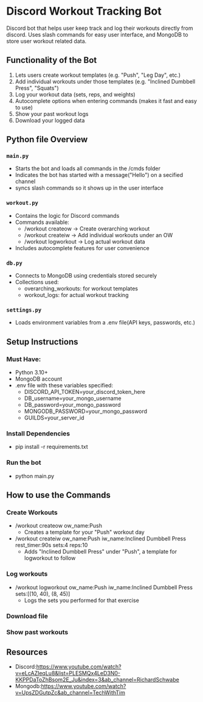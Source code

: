 # Discord Workout Tracking Bot
Discord bot that helps user keep track and log their workouts directly from discord. Uses slash
commands for easy user interface, and MongoDB to store user workout related data.

## Functionality of the Bot
 1. Lets users create workout templates (e.g. "Push", "Leg Day", etc.)
 2. Add individual workouts under those templates (e.g. "Inclined Dumbbell Press", "Squats")
 3. Log your workout data (sets, reps, and weights)
 4. Autocomplete options when entering commands (makes it fast and easy to use)
 5. Show your past workout logs
 6. Download your logged data

## Python file Overview
### `main.py`
- Starts the bot and loads all commands in the /cmds folder
- Indicates the bot has started with a message("Hello") on a secified channel
- syncs slash commands so it shows up in the user interface

### `workout.py`
- Contains the logic for Discord commands
- Commands available:
  - /workout createow → Create overarching workout
  - /workout createiw → Add individual workouts under an OW
  - /workout logworkout → Log actual workout data
- Includes autocomplete features for user convenience

### `db.py`
- Connects to MongoDB using credentials stored securely
- Collections used:
  - overarching_workouts: for workout templates
  - workout_logs: for actual workout tracking

### `settings.py`
- Loads environment variables from a .env file(API keys, passwords, etc.)


## Setup Instructions

### Must Have:
- Python 3.10+
- MongoDB account
- .env file with these variables specified:
  - DISCORD_API_TOKEN=your_discord_token_here
  - DB_username=your_mongo_username
  - DB_password=your_mongo_password
  - MONGODB_PASSWORD=your_mongo_password
  - GUILDS=your_server_id

### Install Dependencies
- pip install -r requirements.txt

### Run the bot
- python main.py

## How to use the Commands
### Create Workouts
- /workout createow ow_name:Push
  - Creates a template for your "Push" workout day
- /workout createiw ow_name:Push iw_name:Inclined Dumbbell Press rest_timer:90s sets:4 reps:10
  - Adds "Inclined Dumbbell Press" under "Push", a template for logworkout to follow

### Log workouts
- /workout logworkout ow_name:Push iw_name:Inclined Dumbbell Press sets:[(10, 40), (8, 45)]
  - Logs the sets you performed for that exercise

### Download file

### Show past workouts


## Resources
- Discord:https://www.youtube.com/watch?v=eLcAZIeqLu8&list=PLESMQx4LeD3N0-KKPPDaToZhBsom2E_Ju&index=3&ab_channel=RichardSchwabe
- Mongodb:https://www.youtube.com/watch?v=UpsZDGutpZc&ab_channel=TechWithTim

 
